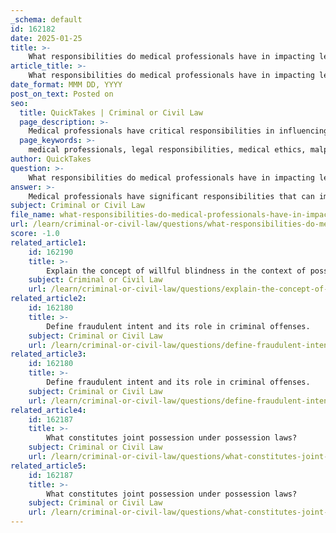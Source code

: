 ```yaml
---
_schema: default
id: 162182
date: 2025-01-25
title: >-
    What responsibilities do medical professionals have in impacting legal outcomes related to medical treatment?
article_title: >-
    What responsibilities do medical professionals have in impacting legal outcomes related to medical treatment?
date_format: MMM DD, YYYY
post_on_text: Posted on
seo:
  title: QuickTakes | Criminal or Civil Law
  page_description: >-
    Medical professionals have critical responsibilities in influencing legal outcomes related to medical treatment, encompassing ethical standards, legal obligations, and accountability for their actions to ensure patient safety and compliance.
  page_keywords: >-
    medical professionals, legal responsibilities, medical ethics, malpractice, patient confidentiality, duty of care, healthcare regulations, healthcare accountability, medical negligence, patient safety
author: QuickTakes
question: >-
    What responsibilities do medical professionals have in impacting legal outcomes related to medical treatment?
answer: >-
    Medical professionals have significant responsibilities that can impact legal outcomes related to medical treatment. These responsibilities encompass various aspects of their practice, including ethical standards, legal obligations, and accountability for their actions. Here are some key points regarding these responsibilities:\n\n1. **Professional Accountability**: Healthcare professionals are expected to uphold ethical standards and maintain competence in their field. This accountability is crucial for fostering trust in the patient-provider relationship and ensuring a safe healthcare environment. Failure to meet these standards can lead to legal repercussions, including malpractice claims.\n\n2. **Confidentiality and Decision-Making**: Medical professionals are responsible for making informed decisions regarding patient confidentiality and the disclosure of information. They must navigate complex ethical considerations while ensuring compliance with legal requirements. Breaches of confidentiality can result in legal actions against the healthcare provider.\n\n3. **Legal and Ethical Principles**: Understanding the relationship between responsibility, accountability, and liability is essential for healthcare professionals. They must be aware of the legal implications of their actions, particularly in cases of medical malpractice, where a deviation from the standard of care can lead to significant legal consequences.\n\n4. **Medical Malpractice**: Medication errors and other forms of negligence can constitute medical malpractice. To establish a malpractice claim, it must be demonstrated that the healthcare provider deviated from the standard of care, resulting in patient harm. For example, prescribing a medication to a patient with a known allergy could lead to severe adverse effects and potential legal action.\n\n5. **Duty to Care**: Healthcare professionals have a fundamental duty to provide safe, competent, and compassionate care. This principle emphasizes the obligation to promote health and safety, preserve integrity, and maintain professional competence. Violations of this duty can lead to legal liability and ethical scrutiny.\n\n6. **Monitoring and Auditing**: Healthcare organizations are expected to implement systems for monitoring and auditing compliance with health and safety regulations. Regular assessments help identify areas for improvement and ensure that healthcare practices align with legal and ethical standards.\n\n7. **Balancing Innovation and Regulation**: As healthcare technology evolves, professionals must ensure that innovations do not compromise patient safety. Compliance with regulations is essential to protect patient privacy and data security, and non-compliance can lead to legal penalties.\n\nIn summary, medical professionals play a critical role in shaping legal outcomes related to medical treatment through their adherence to ethical standards, legal obligations, and accountability for their actions. Their decisions can have profound implications not only for patient care but also for their legal liability and the overall integrity of the healthcare system.
subject: Criminal or Civil Law
file_name: what-responsibilities-do-medical-professionals-have-in-impacting-legal-outcomes-related-to-medical-treatment.md
url: /learn/criminal-or-civil-law/questions/what-responsibilities-do-medical-professionals-have-in-impacting-legal-outcomes-related-to-medical-treatment
score: -1.0
related_article1:
    id: 162190
    title: >-
        Explain the concept of willful blindness in the context of possession laws.
    subject: Criminal or Civil Law
    url: /learn/criminal-or-civil-law/questions/explain-the-concept-of-willful-blindness-in-the-context-of-possession-laws
related_article2:
    id: 162180
    title: >-
        Define fraudulent intent and its role in criminal offenses.
    subject: Criminal or Civil Law
    url: /learn/criminal-or-civil-law/questions/define-fraudulent-intent-and-its-role-in-criminal-offenses
related_article3:
    id: 162180
    title: >-
        Define fraudulent intent and its role in criminal offenses.
    subject: Criminal or Civil Law
    url: /learn/criminal-or-civil-law/questions/define-fraudulent-intent-and-its-role-in-criminal-offenses
related_article4:
    id: 162187
    title: >-
        What constitutes joint possession under possession laws?
    subject: Criminal or Civil Law
    url: /learn/criminal-or-civil-law/questions/what-constitutes-joint-possession-under-possession-laws
related_article5:
    id: 162187
    title: >-
        What constitutes joint possession under possession laws?
    subject: Criminal or Civil Law
    url: /learn/criminal-or-civil-law/questions/what-constitutes-joint-possession-under-possession-laws
---
```


&nbsp;